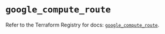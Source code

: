 # `google_compute_route`

Refer to the Terraform Registry for docs: [`google_compute_route`](https://registry.terraform.io/providers/hashicorp/google/6.27.0/docs/resources/compute_route).
